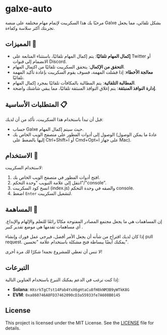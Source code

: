 # galxe-auto
 مرحبًا بك هذا السكريبت لإتمام مهام مختلفة على منصة Galxe بشكل تلقائي، مما يجعل تجربتك أكثر سلاسة وكفاءة.

## المميزات 🌟

- **إكمال المهام تلقائيًا**: يتم إكمال المهام تلقائيًا، باستثناء المتابعة على Twitter أو الانضمام إلى قنوات Discord.
- **التحقق من الإكمال**: يتحقق السكريبت تلقائيًا من اكتمال المهام.
- **معالجة الأخطاء**: إذا فشلت المهمة، فسوف يقوم السكريبت بإعادة تأكيد المهمة تلقائيًا.
- **المطالبة التلقائية**: يتم المطالبة بالمكافآت تلقائيًا بمجرد إكمال المهام.
- **إدارة النوافذ المنبثقة**: يتم إغلاق النوافذ المنبثقة تلقائيًا، مما يبقي شاشتك واضحة.

## المتطلبات الأساسية 📋

قبل أن تبدأ باستخدام هذا السكريبت، تأكد من أن لديك:

-  حساب Galxe حيث سيتم إكمال المهام.
- الوصول إلى أدوات المطور على متصفح الويب الخاص بك (عادةً ما يمكن الوصول إليها بالضغط على Ctrl+Shift+I أو Cmd+Opt+I على جهاز Mac).

## الاستخدام 📖

لاستخدام السكريبت:

1. افتح أدوات المطور في متصفح الويب الخاص بك.
2. انتقل إلى علامة التبويب "وحدة التحكم"/"console".
3. انسخ كود السكريبت (index.js) والصقه في وحدة التحكم console.
4. اضغط `Enter` لتشغيل السكريبت.

## المساهمة 🤝

إن المساهمات هي ما يجعل مجتمع المصادر المفتوحة مكانًا رائعًا للتعلم والإلهام والإبداع. أي مساهمات تقدمها هي موضع تقدير كبير .

إذا كان لديك اقتراح من شأنه أن يجعل الأمر أفضل، فيرجى عمل فورك وإنشاء pull request. يمكنك أيضًا ببساطة فتح مشكلة باستخدام علامة "تحسين".

لا تنس أن تعطي للمشروع نجمة! شكرًا لك مرة أخرى!


## التبرعات

إذا كنت ترغب في الدعم يمكنك التبرع باستخدام العناوين التالية:

- **Solana**: `HXsrkTgCTst14Pab4YxX6gHtaCu8fH8kNM3B9yWTkK8G`
- **EVM**: `0xa860746A8FD37462090cD3a55933fe7A608B0145`

## License

This project is licensed under the MIT License. See the [LICENSE](LICENSE) file for details.
